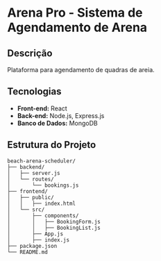 # Arena Pro - Sistema de Agendamento de Arena

## Descrição
Plataforma para agendamento de quadras de areia.

## Tecnologias
- **Front-end:** React
- **Back-end:** Node.js, Express.js
- **Banco de Dados:** MongoDB

## Estrutura do Projeto
```plaintext
beach-arena-scheduler/
├── backend/
│   ├── server.js
│   └── routes/
│       └── bookings.js
├── frontend/
│   ├── public/
│   │   ├── index.html
│   └── src/
│       ├── components/
│       │   ├── BookingForm.js
│       │   ├── BookingList.js
│       ├── App.js
│       ├── index.js
├── package.json
└── README.md
